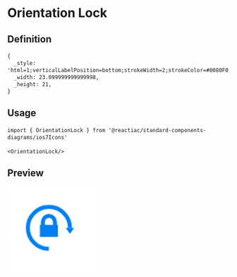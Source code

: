 # Orientation Lock

## Definition

```
{
  _style: 'html=1;verticalLabelPosition=bottom;strokeWidth=2;strokeColor=#0080F0;fillColor=strokeColor;shadow=0;dashed=0;shape=mxgraph.ios7.icons.orientation_lock;pointerEvents=1',
  _width: 23.099999999999998,
  _height: 21,
}
```

## Usage

```
import { OrientationLock } from '@reactiac/standard-components-diagrams/ios7Icons'

<OrientationLock/>
```

## Preview

<img src="./orientation-lock.png" width="200"/>
